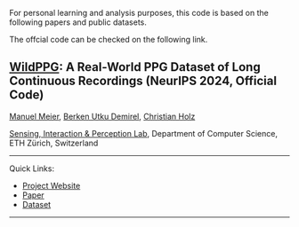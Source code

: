 For personal learning and analysis purposes, this code is based on the following papers and public datasets.

The offcial code can be checked on the following link.

## [WildPPG](https://siplab.org/projects/WildPPG): A Real-World PPG Dataset of Long Continuous Recordings (NeurIPS 2024, Official Code)

[Manuel Meier](https://scholar.google.com/citations?user=L6f-xg0AAAAJ), [Berken Utku Demirel](https://scholar.google.com/citations?user=zbgxpdIAAAAJ), [Christian Holz](https://www.christianholz.net)<br/>

[Sensing, Interaction & Perception Lab](https://siplab.org), Department of Computer Science, ETH Zürich, Switzerland <br/>

___________
Quick Links: 
- [Project Website](https://siplab.org/projects/WildPPG)
- [Paper](https://static.siplab.org/papers/neurips2024-wildppg.pdf)
- [Dataset](https://polybox.ethz.ch/index.php/s/NWTuyNojU7aya1y)

----------
